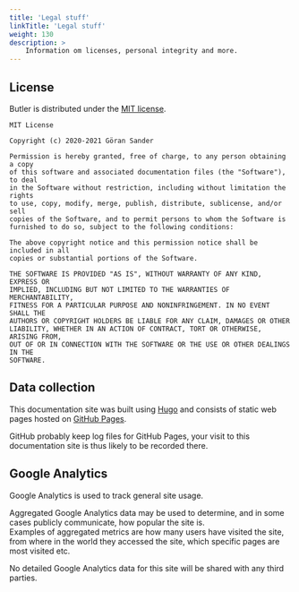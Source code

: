 ```yaml
---
title: 'Legal stuff'
linkTitle: 'Legal stuff'
weight: 130
description: >
    Information om licenses, personal integrity and more.
---
```


## License

Butler is distributed under the [MIT license](https://en.wikipedia.org/wiki/MIT_License).

```
MIT License

Copyright (c) 2020-2021 Göran Sander

Permission is hereby granted, free of charge, to any person obtaining a copy
of this software and associated documentation files (the "Software"), to deal
in the Software without restriction, including without limitation the rights
to use, copy, modify, merge, publish, distribute, sublicense, and/or sell
copies of the Software, and to permit persons to whom the Software is
furnished to do so, subject to the following conditions:

The above copyright notice and this permission notice shall be included in all
copies or substantial portions of the Software.

THE SOFTWARE IS PROVIDED "AS IS", WITHOUT WARRANTY OF ANY KIND, EXPRESS OR
IMPLIED, INCLUDING BUT NOT LIMITED TO THE WARRANTIES OF MERCHANTABILITY,
FITNESS FOR A PARTICULAR PURPOSE AND NONINFRINGEMENT. IN NO EVENT SHALL THE
AUTHORS OR COPYRIGHT HOLDERS BE LIABLE FOR ANY CLAIM, DAMAGES OR OTHER
LIABILITY, WHETHER IN AN ACTION OF CONTRACT, TORT OR OTHERWISE, ARISING FROM,
OUT OF OR IN CONNECTION WITH THE SOFTWARE OR THE USE OR OTHER DEALINGS IN THE
SOFTWARE.
```

## Data collection

This documentation site was built using [Hugo](https://gohugo.io/) and consists of static web pages hosted on [GitHub Pages](https://pages.github.com/).

GitHub probably keep log files for GitHub Pages, your visit to this documentation site is thus likely to be recorded there.

## Google Analytics

Google Analytics is used to track general site usage.

Aggregated Google Analytics data may be used to determine, and in some cases publicly communicate, how popular the site is.  
Examples of aggregated metrics are how many users have visited the site, from where in the world they accessed the site, which specific pages are most visited etc.

No detailed Google Analytics data for this site will be shared with any third parties.
